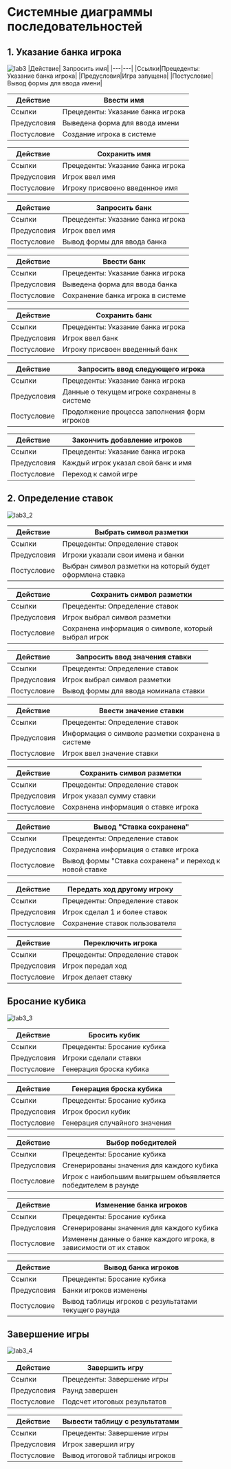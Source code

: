 # Системные диаграммы последовательностей

## __1. Указание банка игрока__


![lab3](https://github.com/YaYalii/rtipo/assets/131250193/0edb2b03-1eec-4979-87ae-18e9354fe831)
|Действие| Запросить имя|
|---|---|
|Ссылки|Прецеденты: Указание банка игрока|
|Предусловия|Игра запущена|
|Постусловие|Вывод формы для ввода имени|


|Действие| Ввести имя|
|---|---|
|Ссылки|Прецеденты: Указание банка игрока|
|Предусловия|Выведена форма для ввода имени|
|Постусловие|Создание игрока в системе|


|Действие| Сохранить имя|
|---|---|
|Ссылки|Прецеденты: Указание банка игрока|
|Предусловия|Игрок ввел имя|
|Постусловие|Игроку присвоено введенное имя|


|Действие| Запросить банк|
|---|---|
|Ссылки|Прецеденты: Указание банка игрока|
|Предусловия|Игрок ввел имя|
|Постусловие|Вывод формы для ввода банка|


|Действие| Ввести банк|
|---|---|
|Ссылки|Прецеденты: Указание банка игрока|
|Предусловия|Выведена форма для ввода банка|
|Постусловие|Сохранение банка игрока в системе|


|Действие| Сохранить банк|
|---|---|
|Ссылки|Прецеденты: Указание банка игрока|
|Предусловия|Игрок ввел банк|
|Постусловие|Игроку присвоен введенный банк|


|Действие| Запросить ввод следующего игрока|
|---|---|
|Ссылки|Прецеденты: Указание банка игрока|
|Предусловия|Данные о текущем игроке сохранены в системе|
|Постусловие|Продолжение процесса заполнения форм игроков|


|Действие| Закончить добавление игроков|
|---|---|
|Ссылки|Прецеденты: Указание банка игрока|
|Предусловия|Каждый игрок указал свой банк и имя|
|Постусловие|Переход к самой игре|


## __2. Определение ставок__


![lab3_2](https://github.com/YaYalii/rtipo/assets/131250193/42482c1b-c32d-4215-82b6-12698e36690a)



|Действие| Выбрать символ разметки|
|---|---|
|Ссылки|Прецеденты: Определение ставок|
|Предусловия|Игроки указали свои имена и банки|
|Постусловие|Выбран символ разметки на который будет оформлена ставка|


|Действие| Сохранить символ разметки |
|---|---|
|Ссылки|Прецеденты:  Определение ставок|
|Предусловия|Игрок выбрал символ разметки|
|Постусловие|Сохранена информация о символе, который выбрал игрок|


|Действие| Запросить ввод значения ставки |
|---|---|
|Ссылки|Прецеденты:  Определение ставок|
|Предусловия|Игрок выбрал символ разметки|
|Постусловие|Вывод формы для ввода номинала ставки|


|Действие| Ввести значение ставки|
|---|---|
|Ссылки|Прецеденты: Определение ставок|
|Предусловия|Информация о символе разметки сохранена в системе|
|Постусловие|Игрок ввел значение ставки|


|Действие| Сохранить символ разметки |
|---|---|
|Ссылки|Прецеденты:  Определение ставок|
|Предусловия|Игрок указал сумму ставки|
|Постусловие|Сохранена информация о ставке игрока|


|Действие| Вывод "Ставка сохранена" |
|---|---|
|Ссылки|Прецеденты:  Определение ставок|
|Предусловия|Сохранена информация о ставке игрока|
|Постусловие|Вывод формы "Ставка сохранена" и переход к новой ставке|


|Действие| Передать ход другому игроку|
|---|---|
|Ссылки|Прецеденты:  Определение ставок|
|Предусловия|Игрок сделал 1 и более ставок|
|Постусловие|Сохранение ставок пользователя|


|Действие| Переключить игрока|
|---|---|
|Ссылки|Прецеденты:  Определение ставок|
|Предусловия|Игрок передал ход|
|Постусловие|Игрок делает ставку|


## __Бросание кубика__


![lab3_3](https://github.com/YaYalii/rtipo/assets/131250193/8c78c36a-bab7-4eed-9747-8b506d72e77e)


|Действие| Бросить кубик|
|---|---|
|Ссылки|Прецеденты:  Бросание кубика|
|Предусловия|Игроки сделали ставки|
|Постусловие|Генерация броска кубика|


|Действие| Генерация броска кубика|
|---|---|
|Ссылки|Прецеденты:  Бросание кубика|
|Предусловия|Игрок бросил кубик|
|Постусловие|Генерация случайного значения|


|Действие| Выбор победителей|
|---|---|
|Ссылки|Прецеденты:  Бросание кубика|
|Предусловия|Сгенерированы значения для каждого кубика|
|Постусловие| Игрок с наибольшим выигрышем объявляется победителем в раунде|


|Действие| Изменение банка игроков|
|---|---|
|Ссылки|Прецеденты:  Бросание кубика|
|Предусловия|Сгенерированы значения для каждого кубика|
|Постусловие|Изменены данные о банке каждого игрока, в зависимости от их ставок|


|Действие| Вывод банка игроков|
|---|---|
|Ссылки|Прецеденты:  Бросание кубика|
|Предусловия|Банки игроков изменены|
|Постусловие|Вывод таблицы игроков с результатами текущего раунда|


## __Завершение игры__


![lab3_4](https://github.com/YaYalii/rtipo/assets/131250193/41dd67f7-083f-4f13-80a6-a0731669cd91)


|Действие| Завершить игру|
|---|---|
|Ссылки|Прецеденты:  Завершение игры|
|Предусловия|Раунд завершен|
|Постусловие|Подсчет итоговых результатов|


|Действие| Вывести таблицу с результатами|
|---|---|
|Ссылки|Прецеденты:  Завершение игры|
|Предусловия|Игрок завершил игру|
|Постусловие|Вывод итоговой таблицы игроков|


